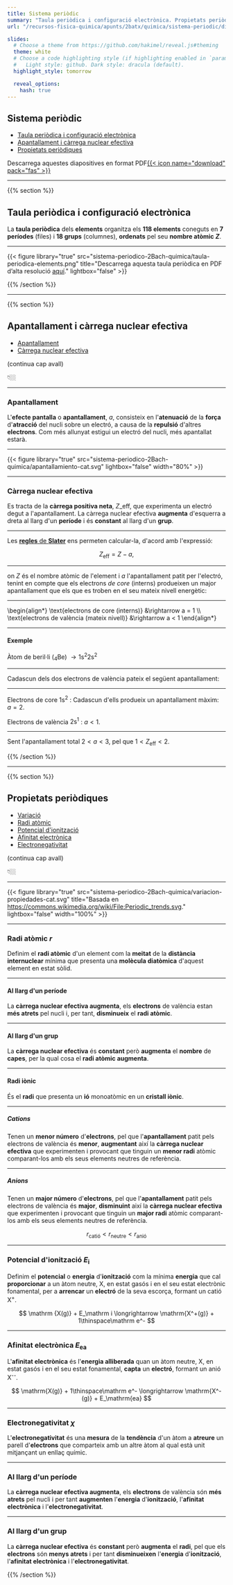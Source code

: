 ```yaml
---
title: Sistema periòdic
summary: "Taula periòdica i configuració electrònica. Propietats periòdiques."
url: "/recursos-fisica-quimica/apunts/2batx/quimica/sistema-periodic/diapositives"

slides:
  # Choose a theme from https://github.com/hakimel/reveal.js#theming
  theme: white
  # Choose a code highlighting style (if highlighting enabled in `params.toml`)
  #   Light style: github. Dark style: dracula (default).
  highlight_style: tomorrow

  reveal_options:
    hash: true
---
```


<section data-background-image="/media/logo-diapositivas.svg, qrcode.svg" data-background-size="10%" data-background-position="3.629% 5%, 96.371% 5%">

# Sistema periòdic

- [Taula periòdica i configuració electrònica](#/1)
- [Apantallament i càrrega nuclear efectiva](#/2)
- [Propietats periòdiques](#/3)

Descarrega aquestes diapositives en format PDF[{{< icon name="download" pack="fas" >}}](?print-pdf#)

</section>

---

{{% section %}}

## Taula periòdica i configuració electrònica

La **taula periòdica** dels **elements** organitza els **118 elements** coneguts en **7 períodes** (files) i **18 grups** (columnes), **ordenats** pel seu **nombre atòmic $Z$**.

---

{{< figure library="true" src="sistema-periodico-2Bach-quimica/taula-periodica-elements.png" title="Descarrega aquesta taula periòdica en PDF d’alta resolució [aquí](https://fisiquimicament.com/recursos-fisica-quimica/apunts/2batx/quimica/sistema-periodic/taula-periodica-elements.pdf)." lightbox="false" >}}

{{% /section %}}

---

{{% section %}}

## Apantallament i càrrega nuclear efectiva

- [Apantallament](#/2/1)
- [Càrrega nuclear efectiva](#/2/3)

(continua cap avall)

👇🏼

---

### Apantallament
L'**efecte pantalla** o **apantallament**, $a$, consisteix en l'**atenuació** de la **força** d'**atracció** del nucli sobre un electró, a causa de la **repulsió** d'altres **electrons**. Com més allunyat estigui un electró del nucli, més apantallat estarà.

---

{{< figure library="true" src="sistema-periodico-2Bach-quimica/apantallamiento-cat.svg" lightbox="false" width="80%" >}}

---

### Càrrega nuclear efectiva
Es tracta de la **càrrega positiva neta**, $Z\_\mathrm{eff}$, que experimenta un electró degut a l'apantallament. La càrrega nuclear efectiva **augmenta** d'esquerra a dreta al llarg d'un **període** i és **constant** al llarg d'un **grup**.

---

Les [**regles** de **Slater**](https://es.wikipedia.org/wiki/Reglas_de_Slater) ens permeten calcular-la, d'acord amb l'expressió:

$$
Z_\mathrm{eff} = Z - a,
$$

---

on $Z$ és el nombre atòmic de l'element i $a$ l'apantallament patit per l'electró, tenint en compte que els electrons *de core* (interns) produeixen un major apantallament que els que es troben en el seu mateix nivell energètic:

---

\begin{align*}
\text{electrons de core (interns)} &\rightarrow a = 1 \\\\
\text{electrons de valència (mateix nivell)} &\rightarrow a < 1
\end{align*}

---

#### Exemple
Àtom de beril·li (<sub>4</sub>Be) $\rightarrow \mathrm{1s^2 2s^2}$

---

Cadascun dels dos electrons de valència pateix el següent apantallament:

---

Electrons de core $\mathrm{1s^2}$
: Cadascun d'ells produeix un apantallament màxim: $a=2$.

Electrons de valència $\mathrm{2s^1}$
: $a<1$.

---

Sent l'apantallament total $2<a<3$, pel que $1<Z_\mathrm{eff}<2$.

{{% /section %}}

---

{{% section %}}

## Propietats periòdiques

- [Variació](#/3/1)
- [Radi atòmic](#/3/2)
- [Potencial d'ionització](#/3/8)
- [Afinitat electrònica](#/3/9)
- [Electronegativitat](#/3/10)

(continua cap avall)

👇🏼

---

{{< figure library="true" src="sistema-periodico-2Bach-quimica/variacion-propiedades-cat.svg" title="Basada en https://commons.wikimedia.org/wiki/File:Periodic_trends.svg." lightbox="false" width="100%" >}}

---

### Radi atòmic $r$
Definim el **radi atòmic** d'un element com la **meitat** de la **distància internuclear** mínima que presenta una **molècula diatòmica** d'aquest element en estat sòlid.

---

#### Al llarg d'un període
La **càrrega nuclear efectiva augmenta**, els **electrons** de valència estan **més atrets** pel nucli i, per tant, **disminueix** el **radi atòmic**.

---

####	Al llarg d'un grup
La **càrrega nuclear efectiva** és **constant** però **augmenta** el **nombre** de **capes**, per la qual cosa el **radi atòmic augmenta**.

---

#### Radi iònic
És el **radi** que presenta un **ió** monoatòmic en un **cristall iònic**.

---

##### Cations
Tenen un **menor número** d'**electrons**, pel que l'**apantallament** patit pels electrons de valència és **menor**, **augmentant** així la **càrrega nuclear efectiva** que experimenten i provocant que tinguin un **menor radi** atòmic comparant-los amb els seus elements neutres de referència.

---

##### Anions
Tenen un **major número** d'**electrons**, pel que l'**apantallament** patit pels electrons de valència és **major**, **disminuint** així la **càrrega nuclear efectiva** que experimenten i provocant que tinguin un **major radi** atòmic comparant-los amb els seus elements neutres de referència.

$$
r_\text{catió} < r_\text{neutre} < r_\text{anió}
$$

---

### Potencial d'ionització $E_\mathrm i$
Definim el **potencial** o **energia** d'**ionització** com la mínima **energia** que cal **proporcionar** a un àtom neutre, X, en estat gasós i en el seu estat electrònic fonamental, per a **arrencar** un **electró** de la seva escorça, formant un catió X<sup>+</sup>.

$$
\mathrm {X(g)} + E_\mathrm i \longrightarrow \mathrm{X^+(g)} + 1\thinspace\mathrm e^-
$$

---

### Afinitat electrònica $E_\mathrm{ea}$
L'**afinitat electrònica** és l'**energia alliberada** quan un àtom neutre, X, en estat gasós i en el seu estat fonamental, **capta** un **electró**, formant un anió X<sup>--</sup>.

$$
\mathrm{X(g)} + 1\thinspace\mathrm e^- \longrightarrow \mathrm{X^-(g)} + E_\mathrm{ea}
$$

---

### Electronegativitat $\chi$
L'**electronegativitat** és una **mesura** de la **tendència** d'un àtom a **atreure** un parell d'**electrons** que comparteix amb un altre àtom al qual està unit mitjançant un enllaç químic.

---

### Al llarg d'un període
La **càrrega nuclear efectiva augmenta**, els **electrons** de valència són **més atrets** pel nucli i per tant **augmenten** l'**energia** d'**ionització**, l'**afinitat electrònica** i l'**electronegativitat**.

---

### Al llarg d'un grup
La **càrrega nuclear efectiva** és **constant** però **augmenta** el **radi**, pel que els **electrons** són **menys atrets** i per tant **disminueixen** l'**energia** d'**ionització**, l'**afinitat electrònica** i l'**electronegativitat**.

{{% /section %}}